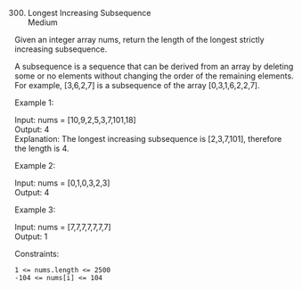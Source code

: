 300. Longest Increasing Subsequence  
Medium  
  
Given an integer array nums, return the length of the longest strictly increasing subsequence.  
  
A subsequence is a sequence that can be derived from an array by deleting some or no elements without changing the order of the remaining elements. For example, [3,6,2,7] is a subsequence of the array [0,3,1,6,2,2,7].  
  
   
  
Example 1:  
  
Input: nums = [10,9,2,5,3,7,101,18]  
Output: 4  
Explanation: The longest increasing subsequence is [2,3,7,101], therefore the length is 4.  
  
Example 2:  
  
Input: nums = [0,1,0,3,2,3]  
Output: 4  
  
Example 3:  
  
Input: nums = [7,7,7,7,7,7,7]  
Output: 1  
  
   
  
Constraints:  
  
    1 <= nums.length <= 2500  
    -104 <= nums[i] <= 104  

